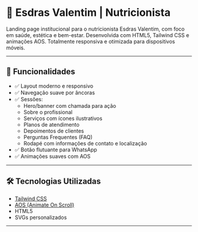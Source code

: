# 🌿 Esdras Valentim | Nutricionista

Landing page institucional para o nutricionista Esdras Valentim, com foco em saúde, estética e bem-estar. Desenvolvida com HTML5, Tailwind CSS e animações AOS. Totalmente responsiva e otimizada para dispositivos móveis.

---

## 🚀 Funcionalidades

- ✅ Layout moderno e responsivo
- ✅ Navegação suave por âncoras
- ✅ Sessões:
  - Hero/banner com chamada para ação
  - Sobre o profissional
  - Serviços com ícones ilustrativos
  - Planos de atendimento
  - Depoimentos de clientes
  - Perguntas Frequentes (FAQ)
  - Rodapé com informações de contato e localização
- ✅ Botão flutuante para WhatsApp
- ✅ Animações suaves com AOS

---

## 🛠️ Tecnologias Utilizadas

- [Tailwind CSS](https://tailwindcss.com/)
- [AOS (Animate On Scroll)](https://michalsnik.github.io/aos/)
- HTML5
- SVGs personalizados

---
